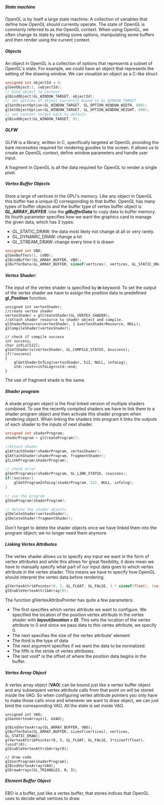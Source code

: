 ##### State machine

OpenGL is by itself a large state machine: A collection of variables that define how OpenGL should currently operate. The state of OpenGL is commonly referred to as the OpenGL context. When using OpenGL, we often change its state by setting some options, manipulating some buffers and then render using the current context.

##### Objects

An  object in OpenGL is a collection of options that represents a subset of OpenGL's state. For example, we could have an object that represents the setting of the drawing window. We can visualize an object as a C-like struct: 

```c
unsigned int objectId = 0;
glGenObject(1, &objectId);
// bind object to context
glBindObject(GL_WINDOW_TARGET, objectId);
// set options of object currently bound to GL_WINDOW_TARGET
glSetObjectOption(GL_WINDOW_TARGET, GL_OPTION_WINDOW_WIDTH, 800);
glSetObjectOption(GL_WINDOW_TARGET, GL_OPTION_WINDOW_HEIGHT, 600);
// set context target back to default
glBindObject(GL_WINDOW_TARGET, 0);
```

##### GLFW

GLFW is a library, written in C, specifically targeted at OpenGL providing the bare necessities required for rendering goodies to the screen. It allows us to create an OpenGL context, define window parameters and handle user input.

A fragment in OpenGL is all the data required for OpenGL to render a single pixel.

##### Vertex Buffer Objects

Store a large of vertices in the GPU's memory. Like any object in OpenGL this buffer has a unique ID corresponding to that buffer. OpenGL has many types of buffer objects and the buffer type of vertex buffer object is ***GL_ARRAY_BUFFER***. Use the ***glBufferData*** to copy data to buffer memory. Its fourth parameter specifies how we want the graphics card to manage the given data, which has 3 types:

+ GL_STATIC_DRAW: the data most likely not change at all or very rarely.
+ GL_DYNAMIC_DRAW: change a lot
+ GL_STREAM_DRAW: change every time it is drawn

```c++
unsigned int VBD;
glGenBuffers(1, &VBO);
glBindBuffer(GL_ARRAY_BUFFER, VBO);
glBufferData(GL_ARRAY_BUFFER, sizeof(vertices), vertices, GL_STATIC_DRAW)
```

##### Vertex Shader:

The input of the vertex shader is specified by **in** keyword. To set the output of the vertex shader we have to assign the position data to predefined **gl_Position** function.

```
unsigned int vertexShader;
//create vertex shader
vertexShader = glCreateShader(GL_VERTEX_SHADER);
//attach shader resource to shader object and compile.
glShaderResource(vertexShader, 1 &vertexShaderResource, NULL);
glCompileShader(vertexShader);

// check if compile success
int success;
char infLo[512];
glGetShaderiv(vertexShader, GL_COMPILE_STATUS, &success);
if(!success)
{
	glGetShaderInfLog(vertexShader, 512, NULL, infoLog);
	std::cout<<infoLog<<std::end;
}
```

The use of fragment shade is the same.

##### Shader program

A shade program object is the final linked version of multiple shaders combined. To use the recently compiled shaders we have to link them to a shader program object and then activate this shader program when rendering object. When linking the shaders into program it links the outputs of each shader to the inputs of next shader.

```c++
unsigned int shaderProgram;
shaderProgram = glCreateProgram();

//Attach shader
glAttachShader(shaderProgram, vertexShader);
glAttachShader(shaderProgram, fragmentShader);
glLinkProgram(shaderProgram);

// check error
glGetProgramiv(shaderProgram, GL_LINK_STATUS, &success);
if(!success){
    glGetProgramInfoLog(shaderProgram, 512, NULL, infolog);
}

// use the program
glUseProgram(shaderProgram);

// delete the shader objects 
glDeleteShader(vertexShader);
glDeleteShader(fragmentShader);
```

Don't forget to delete the shader objects once we have linked them into the program object; we no longer need them anymore.

##### Linking Vertex Attributes

The vertex shader allows us to specify any input we want  in the form of vertex attributes and while this allows for great flexibility, it does mean we have to manually specify what part of our input data goes to which vertex attribute in the  vertex shader. This means we have to specify how OpenGL should interpret the vertex data before rendering.

```c++
glVertexAttribPointer(0, 3, GL_FLOAT, GL_FALSE, 3 * sizeof(float), (void*)0);
glEnableVertexAttribArray(0);
```

The function glVertexAttribuPointer has quite a few parameters:

+ The first specifies which vertex attribute we want to configure. We specified the location of the position vertex attribute in the vertex shader with ***layout(location = 0)***. This sets the location of the vertex attribute to 0 and since we pass data to this vertex attribute, we specify 0.
+ The next specifies the size of the vertex attribute' element
+ The third is the type of data
+ The next argument specifies if we want the data to be normalized.
+ The fifth is the stride of vertex attributes.
+ The last void* is the offset of where the position data begins in the buffer.

##### Vertex Array Object

A vertex array object (**VAO**) can be bound just like a vertex buffer object and any subsequent vertex attribute calls from that point on will be stored inside the VAO. So when configuring vertex attribute pointers you only have to make those calls once and whenever we want to draw object, we can just bind the corresponding VAO. All the state is set inside VAO.

```
unsigned int VAO;
glGenVertexArrays(1, &VAO);

glBindVertexArray(GL_ARRAY_BUFFER, VBO);
glBufferData(GL_ARRAY_BUFFER, sizeof(vertices), vertices, GL_STATIC_DRAW);
glVertexAttribPointer(0, 3, GL_FLOAT, GL_FALSE, 3*sizeof(float), (void*)0);
glEnableVertexAttribArray(0);

// draw code
glUserProgram(shaderProgram);
glBindVertexArray(VAO);
glDrawArrays(GL_TRIANGLES, 0, 3);
```

##### Element Buffer Object

EBO is a buffer, just like a vertex buffer, that stores indices that OpenGL uses to decide what vertices to draw.